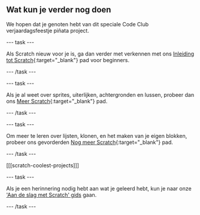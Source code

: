## Wat kun je verder nog doen

We hopen dat je genoten hebt van dit speciale Code Club verjaardagsfeestje piñata project.

--- task ---

Als Scratch nieuw voor je is, ga dan verder met verkennen met ons [Inleiding tot Scratch](https://projects.raspberrypi.org/en/pathways/scratch-intro){:target="_blank"} pad voor beginners.

--- /task ---

--- task ---

Als je al weet over sprites, uiterlijken, achtergronden en lussen, probeer dan ons [Meer Scratch](https://projects.raspberrypi.org/en/pathways/more-scratch){:target="_blank"} pad.

--- /task ---

--- task ---

Om meer te leren over lijsten, klonen, en het maken van je eigen blokken, probeer ons gevorderden [Nog meer Scratch](https://projects.raspberrypi.org/en/pathways/further-scratch){:target="_blank"} pad.

--- /task ---

[[[scratch-coolest-projects]]]

--- task ---

Als je een herinnering nodig hebt aan wat je geleerd hebt, kun je naar onze ['Aan de slag met Scratch' gids](https://projects.raspberrypi.org/en/projects/getting-started-scratch) gaan.

--- /task ---

